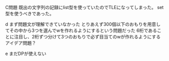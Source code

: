 C問題
既出の文字列の記録にlist型を使っていたのでTLEになってしまった。
set型を使うべきであった。

d
まず問題文が理解できていなかった
とりあえず300個以下のおもりを用意してその中から3つを選んでwを作れるようにするという問題だった
6桁であることに注目し、2桁ずつ分けて3つのおもりで必ず目当てのwが作れるようにする
アイデア問題？

e
まだDPが使えない